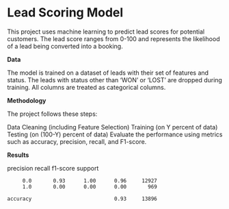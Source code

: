 # Lead Scoring Model
This project uses machine learning to predict lead scores for potential customers. The lead score ranges from 0-100 and represents the likelihood of a lead being converted into a booking.

**Data**

The model is trained on a dataset of leads with their set of features and status. The leads with status other than ‘WON’ or ‘LOST’ are dropped during training. All columns are treated as categorical columns.


**Methodology**

The project follows these steps:

Data Cleaning (including Feature Selection)
Training (on Y percent of data)
Testing (on (100-Y) percent of data)
Evaluate the performance using metrics such as accuracy, precision, recall, and F1-score.

**Results**


   precision    recall  f1-score   support

         0.0       0.93      1.00      0.96     12927
         1.0       0.00      0.00      0.00       969

    accuracy                           0.93     13896
